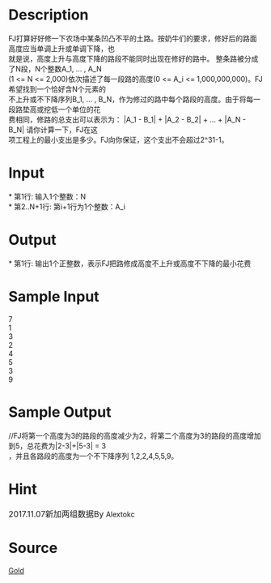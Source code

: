
# Description

<div class="content"><div>FJ打算好好修一下农场中某条凹凸不平的土路。按奶牛们的要求，修好后的路面高度应当单调上升或单调下降，也</div>
<div>就是说，高度上升与高度下降的路段不能同时出现在修好的路中。 整条路被分成了N段，N个整数A_1, ... , A_N </div>
<div>(1 &lt;= N &lt;= 2,000)依次描述了每一段路的高度(0 &lt;= A_i &lt;= 1,000,000,000)。FJ希望找到一个恰好含N个元素的</div>
<div>不上升或不下降序列B_1, ... , B_N，作为修过的路中每个路段的高度。由于将每一段路垫高或挖低一个单位的花</div>
<div>费相同，修路的总支出可以表示为： |A_1 - B_1| + |A_2 - B_2| + ... + |A_N - B_N| 请你计算一下，FJ在这</div>
<div>项工程上的最小支出是多少。FJ向你保证，这个支出不会超过2^31-1。</div></div>

# Input

<div class="content"><div>* 第1行: 输入1个整数：N </div>
<div>* 第2..N+1行: 第i+1行为1个整数：A_i</div></div>

# Output

<div class="content"><p>* 第1行: 输出1个正整数，表示FJ把路修成高度不上升或高度不下降的最小花费</p></div>

# Sample Input

<div class="content"><span class="sampledata">7<br/>
1<br/>
3<br/>
2<br/>
4<br/>
5<br/>
3<br/>
9</span></div>

# Sample Output

<div class="content"><span class="sampledata">//FJ将第一个高度为3的路段的高度减少为2，将第二个高度为3的路段的高度增加到5，总花费为|2-3|+|5-3| = 3<br/>
，并且各路段的高度为一个不下降序列 1,2,2,4,5,5,9。</span></div>

# Hint

<div class="content"><p></p><p><font size="3">2017.11.07新加两组数据By </font>Alextokc</p><p></p></div>

# Source

<div class="content"><p><a href="problemset.php?search=Gold">Gold</a></p></div>

